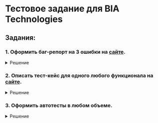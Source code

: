 # Тестовое задание для BIA Technologies

## Задания:

### 1. Оформить баг-репорт на 3 ошибки на [сайте](https://tms.biacorp.ru/).

<details>
  <summary>Решение</summary>
  
  
 [Оформленные баг-репорты](https://docs.google.com/spreadsheets/d/1cZNyiGEnnTB-357YzNVW7ydSaZBQWVtfXEs-TosCfmU/edit?usp=sharing)
  
</details>

### 2. Описать тест-кейс для одного любого функционала на [сайте](https://tms.biacorp.ru/).

<details>
  <summary>Решение</summary>
  
  
  [Тест-кейсы для формы регистрации](https://docs.google.com/spreadsheets/d/1gWTNpFPIUQ5bO9eyD49ahDOeJJxCkMvn9st9xSNxoRg/edit?usp=sharing)
  
</details>

### 3. Оформить автотесты в любом объеме.

<details>
  <summary>Решение</summary>
  
[Автотесты для формы "Регистрация"](https://github.com/DmitriyRonMan/Registration_Form)
  
</details>

